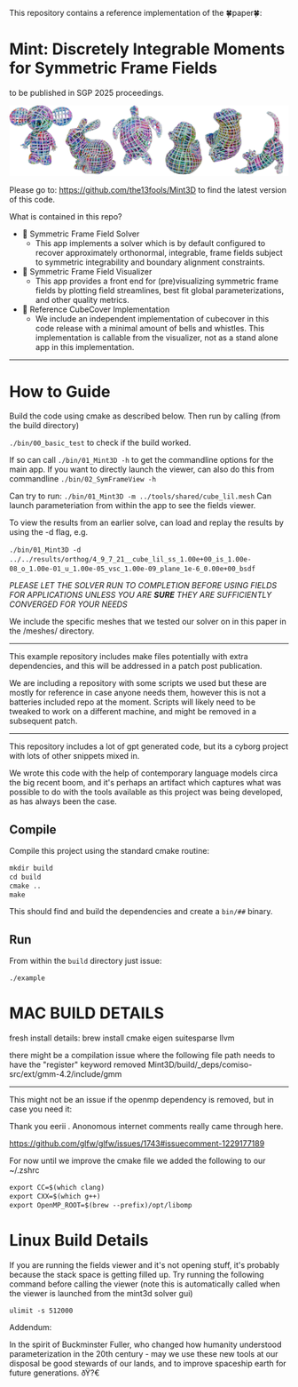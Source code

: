 This repository contains a reference implementation of the 🍀paper🍀: 
# Mint: Discretely Integrable Moments for Symmetric Frame Fields
to be published in SGP 2025 proceedings. 

![Mint3D teaser](/teaser.jpg "A menagerie")


Please go to: https://github.com/the13fools/Mint3D to find the latest version of this code.  

What is contained in this repo?  

- 🤝 Symmetric Frame Field Solver 
    - This app implements a solver which is by default configured to recover approximately orthonormal, integrable, frame fields subject to symmetric integrability and boundary alignment constraints.  
- 🤝 Symmetric Frame Field Visualizer 
    - This app provides a front end for (pre)visualizing symmetric frame fields by plotting field streamlines, best fit global parameterizations, and other quality metrics.
- 🤝 Reference CubeCover Implementation 
    - We include an independent implementation of cubecover in this code release with a minimal amount of bells and whistles.  This implementation is callable from the visualizer, not as a stand alone app in this implementation.

--------

# How to Guide

Build the code using cmake as described below.  Then run by calling (from the build directory)

```./bin/00_basic_test``` 
to check if the build worked. 

If so can call 
``` ./bin/01_Mint3D -h ```
to get the commandline options for the main app.  If you want to directly launch the viewer, can also do this from commandline
```./bin/02_SymFrameView -h```   

Can try to run: 
```./bin/01_Mint3D -m ../tools/shared/cube_lil.mesh```
Can launch parameteriation from within the app to see the fields viewer.   

To view the results from an earlier solve, can load and replay the results by using the -d flag, e.g. 

```./bin/01_Mint3D -d ../../results/orthog/4_9_7_21__cube_lil_ss_1.00e+00_is_1.00e-08_o_1.00e-01_u_1.00e-05_vsc_1.00e-09_plane_1e-6_0.00e+00_bsdf```

*PLEASE LET THE SOLVER RUN TO COMPLETION BEFORE USING FIELDS FOR APPLICATIONS UNLESS YOU ARE **SURE** THEY ARE SUFFICIENTLY CONVERGED FOR YOUR NEEDS*

We include the specific meshes that we tested our solver on in this paper in the /meshes/ directory.


--------

This example repository includes make files potentially with extra dependencies, and this will be addressed in a patch post publication.  

We are including a repository with some scripts we used but these are mostly for reference in case anyone needs them, however this is not a batteries included repo at the moment.  Scripts will likely need to be tweaked to work on a different machine, and might be removed in a subsequent patch.  



--------

This repository includes a lot of gpt generated code, but its a cyborg project with lots of other snippets mixed in.

We wrote this code with the help of contemporary language models circa the big recent boom, and it's perhaps an artifact which captures what was possible to do with the tools available as this project was being developed, as has always been the case.  



## Compile

Compile this project using the standard cmake routine:

    mkdir build
    cd build
    cmake ..
    make

This should find and build the dependencies and create a `bin/##` binary.

## Run

From within the `build` directory just issue:

    ./example



# MAC BUILD DETAILS 

fresh install details: 
brew install cmake eigen suitesparse llvm 

there might be a compilation issue where the following file path needs to have the "register" keyword removed 
Mint3D/build/_deps/comiso-src/ext/gmm-4.2/include/gmm

------------

This might not be an issue if the openmp dependency is removed, but in case you need it: 

Thank you eerii .  Anonomous internet comments really came through here.  

https://github.com/glfw/glfw/issues/1743#issuecomment-1229177189

For now until we improve the cmake file we added the following to our ~/.zshrc

```
export CC=$(which clang)
export CXX=$(which g++)
export OpenMP_ROOT=$(brew --prefix)/opt/libomp
```



# Linux Build Details 

If you are running the fields viewer and it's not opening stuff, it's probably because the stack space is getting filled up.  Try running the following command before calling the viewer (note this is automatically called when the viewer is launched from the mint3d solver gui)

```
ulimit -s 512000
```

Addendum:

In the spirit of Buckminster Fuller, who changed how humanity understood parameterization in the 20th century - may we use these new tools at our disposal be good stewards of our lands, and to improve spaceship earth for future generations. ðŸ?€


